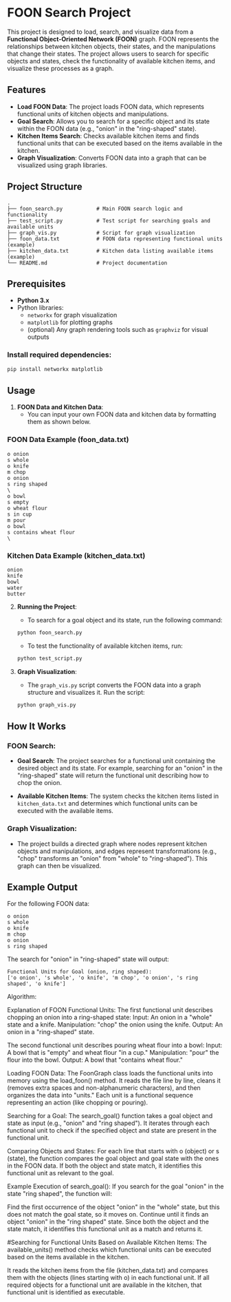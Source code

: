 # FOON Search Project

This project is designed to load, search, and visualize data from a **Functional Object-Oriented Network (FOON)** graph. FOON represents the relationships between kitchen objects, their states, and the manipulations that change their states. The project allows users to search for specific objects and states, check the functionality of available kitchen items, and visualize these processes as a graph.

## Features

- **Load FOON Data**: The project loads FOON data, which represents functional units of kitchen objects and manipulations.
- **Goal Search**: Allows you to search for a specific object and its state within the FOON data (e.g., "onion" in the "ring-shaped" state).
- **Kitchen Items Search**: Checks available kitchen items and finds functional units that can be executed based on the items available in the kitchen.
- **Graph Visualization**: Converts FOON data into a graph that can be visualized using graph libraries.

## Project Structure

```
.
├── foon_search.py           # Main FOON search logic and functionality
├── test_script.py           # Test script for searching goals and available units
├── graph_vis.py             # Script for graph visualization
├── foon_data.txt            # FOON data representing functional units (example)
├── kitchen_data.txt         # Kitchen data listing available items (example)
└── README.md                # Project documentation
```

## Prerequisites

- **Python 3.x**
- Python libraries:
  - `networkx` for graph visualization
  - `matplotlib` for plotting graphs
  - (optional) Any graph rendering tools such as `graphviz` for visual outputs

### Install required dependencies:

```bash
pip install networkx matplotlib
```

## Usage

1. **FOON Data and Kitchen Data**:
   - You can input your own FOON data and kitchen data by formatting them as shown below.

### FOON Data Example (foon_data.txt)

```
o onion
s whole
o knife
m chop
o onion
s ring shaped
\
o bowl
s empty
o wheat flour
s in cup
m pour
o bowl
s contains wheat flour
\
```

### Kitchen Data Example (kitchen_data.txt)

```
onion
knife
bowl
water
butter
```

2. **Running the Project**:

   - To search for a goal object and its state, run the following command:

   ```bash
   python foon_search.py
   ```

   - To test the functionality of available kitchen items, run:

   ```bash
   python test_script.py
   ```

3. **Graph Visualization**:
   - The `graph_vis.py` script converts the FOON data into a graph structure and visualizes it. Run the script:

   ```bash
   python graph_vis.py
   ```

## How It Works

### FOON Search:

- **Goal Search**: The project searches for a functional unit containing the desired object and its state. For example, searching for an "onion" in the "ring-shaped" state will return the functional unit describing how to chop the onion.
  
- **Available Kitchen Items**: The system checks the kitchen items listed in `kitchen_data.txt` and determines which functional units can be executed with the available items.

### Graph Visualization:

- The project builds a directed graph where nodes represent kitchen objects and manipulations, and edges represent transformations (e.g., "chop" transforms an "onion" from "whole" to "ring-shaped"). This graph can then be visualized.

## Example Output

For the following FOON data:

```
o onion
s whole
o knife
m chop
o onion
s ring shaped
```

The search for "onion" in "ring-shaped" state will output:

```
Functional Units for Goal (onion, ring shaped):
['o onion', 's whole', 'o knife', 'm chop', 'o onion', 's ring shaped', 'o knife']
```

Algorithm:

Explanation of FOON Functional Units:
The first functional unit describes chopping an onion into a ring-shaped state:
Input: An onion in a "whole" state and a knife.
Manipulation: "chop" the onion using the knife.
Output: An onion in a "ring-shaped" state.

The second functional unit describes pouring wheat flour into a bowl:
Input: A bowl that is "empty" and wheat flour "in a cup."
Manipulation: "pour" the flour into the bowl.
Output: A bowl that "contains wheat flour."


Loading FOON Data:
The FoonGraph class loads the functional units into memory using the load_foon() method. It reads the file line by line, cleans it (removes extra spaces and non-alphanumeric characters), and then organizes the data into "units." Each unit is a functional sequence representing an action (like chopping or pouring).

Searching for a Goal:
The search_goal() function takes a goal object and state as input (e.g., "onion" and "ring shaped"). It iterates through each functional unit to check if the specified object and state are present in the functional unit.

Comparing Objects and States:
For each line that starts with o (object) or s (state), the function compares the goal object and goal state with the ones in the FOON data. If both the object and state match, it identifies this functional unit as relevant to the goal.

Example Execution of search_goal():
If you search for the goal "onion" in the state "ring shaped", the function will:

Find the first occurrence of the object "onion" in the "whole" state, but this does not match the goal state, so it moves on.
Continue until it finds an object "onion" in the "ring shaped" state. Since both the object and the state match, it identifies this functional unit as a match and returns it.


#Searching for Functional Units Based on Available Kitchen Items:
The available_units() method checks which functional units can be executed based on the items available in the kitchen.

It reads the kitchen items from the file (kitchen_data.txt) and compares them with the objects (lines starting with o) in each functional unit.
If all required objects for a functional unit are available in the kitchen, that functional unit is identified as executable.
